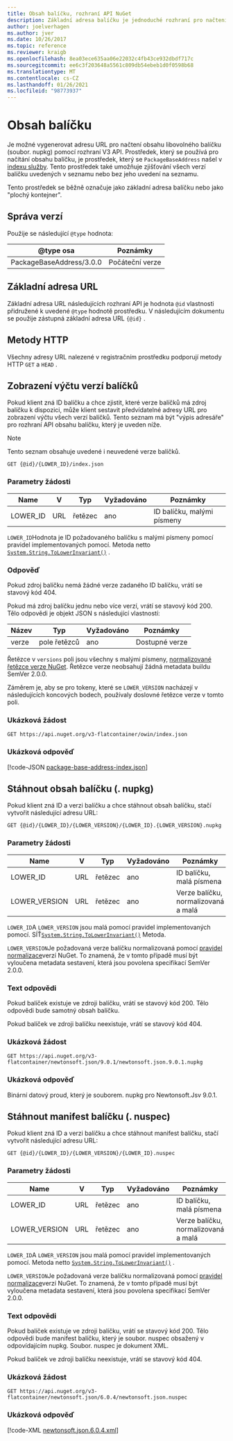 ```yaml
---
title: Obsah balíčku, rozhraní API NuGet
description: Základní adresa balíčku je jednoduché rozhraní pro načtení samotného balíčku.
author: joelverhagen
ms.author: jver
ms.date: 10/26/2017
ms.topic: reference
ms.reviewer: kraigb
ms.openlocfilehash: 8ea03ece635aa06e22032c4fb43ce932dbdf717c
ms.sourcegitcommit: ee6c3f203648a5561c809db54ebeb1d0f0598b68
ms.translationtype: MT
ms.contentlocale: cs-CZ
ms.lasthandoff: 01/26/2021
ms.locfileid: "98773937"
---
```

# <a name="package-content"></a>Obsah balíčku

Je možné vygenerovat adresu URL pro načtení obsahu libovolného balíčku (soubor. nupkg) pomocí rozhraní V3 API. Prostředek, který se používá pro načítání obsahu balíčku, je prostředek, který se `PackageBaseAddress` našel v [indexu služby](service-index.md). Tento prostředek také umožňuje zjišťování všech verzí balíčku uvedených v seznamu nebo bez jeho uvedení na seznamu.

Tento prostředek se běžně označuje jako základní adresa balíčku nebo jako "plochý kontejner".

## <a name="versioning"></a>Správa verzí

Použije se následující `@type` hodnota:

@type osa              | Poznámky
------------------------ | -----
PackageBaseAddress/3.0.0 | Počáteční verze

## <a name="base-url"></a>Základní adresa URL

Základní adresa URL následujících rozhraní API je hodnota `@id` vlastnosti přidružené k uvedené `@type` hodnotě prostředku. V následujícím dokumentu se použije zástupná základní adresa URL `{@id}` .

## <a name="http-methods"></a>Metody HTTP

Všechny adresy URL nalezené v registračním prostředku podporují metody HTTP `GET` a `HEAD` .

## <a name="enumerate-package-versions"></a>Zobrazení výčtu verzí balíčků

Pokud klient zná ID balíčku a chce zjistit, které verze balíčků má zdroj balíčku k dispozici, může klient sestavit předvídatelné adresy URL pro zobrazení výčtu všech verzí balíčků. Tento seznam má být "výpis adresáře" pro rozhraní API obsahu balíčku, který je uveden níže.

> [!Note]
> Tento seznam obsahuje uvedené i neuvedené verze balíčků.

```
GET {@id}/{LOWER_ID}/index.json
```

### <a name="request-parameters"></a>Parametry žádosti

Name     | V     | Typ    | Vyžadováno | Poznámky
-------- | ------ | ------- | -------- | -----
LOWER_ID | URL    | řetězec  | ano      | ID balíčku, malými písmeny

`LOWER_ID`Hodnota je ID požadovaného balíčku s malými písmeny pomocí pravidel implementovaných pomocí. Metoda netto [`System.String.ToLowerInvariant()`](/dotnet/api/system.string.tolowerinvariant?view=netstandard-2.0#System_String_ToLowerInvariant&preserve-view=true) .

### <a name="response"></a>Odpověď

Pokud zdroj balíčku nemá žádné verze zadaného ID balíčku, vrátí se stavový kód 404.

Pokud má zdroj balíčku jednu nebo více verzí, vrátí se stavový kód 200. Tělo odpovědi je objekt JSON s následující vlastností:

Název     | Typ             | Vyžadováno | Poznámky
-------- | ---------------- | -------- | -----
verze | pole řetězců | ano      | Dostupné verze

Řetězce v `versions` poli jsou všechny s malými písmeny, [normalizované řetězce verze NuGet](../concepts/package-versioning.md#normalized-version-numbers). Řetězce verze neobsahují žádná metadata buildu SemVer 2.0.0.

Záměrem je, aby se pro tokeny, které se `LOWER_VERSION` nacházejí v následujících koncových bodech, používaly doslovné řetězce verze v tomto poli.

### <a name="sample-request"></a>Ukázková žádost

```
GET https://api.nuget.org/v3-flatcontainer/owin/index.json
```

### <a name="sample-response"></a>Ukázková odpověď

[!code-JSON [package-base-address-index.json](./_data/package-base-address-index.json)]

## <a name="download-package-content-nupkg"></a>Stáhnout obsah balíčku (. nupkg)

Pokud klient zná ID a verzi balíčku a chce stáhnout obsah balíčku, stačí vytvořit následující adresu URL:

```
GET {@id}/{LOWER_ID}/{LOWER_VERSION}/{LOWER_ID}.{LOWER_VERSION}.nupkg
```

### <a name="request-parameters"></a>Parametry žádosti

Name          | V     | Typ   | Vyžadováno | Poznámky
------------- | ------ | ------ | -------- | -----
LOWER_ID      | URL    | řetězec | ano      | ID balíčku, malá písmena
LOWER_VERSION | URL    | řetězec | ano      | Verze balíčku, normalizovaná a malá

`LOWER_ID`A `LOWER_VERSION` jsou malá pomocí pravidel implementovaných pomocí. SÍŤ[`System.String.ToLowerInvariant()`](/dotnet/api/system.string.tolowerinvariant?view=netstandard-2.0#System_String_ToLowerInvariant&preserve-view=true)
Metoda.

`LOWER_VERSION`Je požadovaná verze balíčku normalizovaná pomocí [pravidel normalizace](../concepts/package-versioning.md#normalized-version-numbers)verzí NuGet. To znamená, že v tomto případě musí být vyloučena metadata sestavení, která jsou povolena specifikací SemVer 2.0.0.

### <a name="response-body"></a>Text odpovědi

Pokud balíček existuje ve zdroji balíčku, vrátí se stavový kód 200. Tělo odpovědi bude samotný obsah balíčku.

Pokud balíček ve zdroji balíčku neexistuje, vrátí se stavový kód 404.

### <a name="sample-request"></a>Ukázková žádost

```
GET https://api.nuget.org/v3-flatcontainer/newtonsoft.json/9.0.1/newtonsoft.json.9.0.1.nupkg
```

### <a name="sample-response"></a>Ukázková odpověď

Binární datový proud, který je souborem. nupkg pro Newtonsoft.Jsv 9.0.1.

## <a name="download-package-manifest-nuspec"></a>Stáhnout manifest balíčku (. nuspec)

Pokud klient zná ID a verzi balíčku a chce stáhnout manifest balíčku, stačí vytvořit následující adresu URL:

```
GET {@id}/{LOWER_ID}/{LOWER_VERSION}/{LOWER_ID}.nuspec
```

### <a name="request-parameters"></a>Parametry žádosti

Name          | V     | Typ   | Vyžadováno | Poznámky
------------- | ------ | ------ | -------- | -----
LOWER_ID      | URL    | řetězec | ano      | ID balíčku, malá písmena
LOWER_VERSION | URL    | řetězec | ano      | Verze balíčku, normalizovaná a malá

`LOWER_ID`A `LOWER_VERSION` jsou malá pomocí pravidel implementovaných pomocí. Metoda netto [`System.String.ToLowerInvariant()`](/dotnet/api/system.string.tolowerinvariant?view=netstandard-2.0#System_String_ToLowerInvariant&preserve-view=true) .

`LOWER_VERSION`Je požadovaná verze balíčku normalizovaná pomocí [pravidel normalizace](../concepts/package-versioning.md#normalized-version-numbers)verzí NuGet. To znamená, že v tomto případě musí být vyloučena metadata sestavení, která jsou povolena specifikací SemVer 2.0.0.

### <a name="response-body"></a>Text odpovědi

Pokud balíček existuje ve zdroji balíčku, vrátí se stavový kód 200. Tělo odpovědi bude manifest balíčku, který je soubor. nuspec obsažený v odpovídajícím nupkg. Soubor. nuspec je dokument XML.

Pokud balíček ve zdroji balíčku neexistuje, vrátí se stavový kód 404.

### <a name="sample-request"></a>Ukázková žádost

```
GET https://api.nuget.org/v3-flatcontainer/newtonsoft.json/6.0.4/newtonsoft.json.nuspec
```

### <a name="sample-response"></a>Ukázková odpověď

[!code-XML [newtonsoft.json.6.0.4.xml](./_data/newtonsoft.json.6.0.4.xml)]
